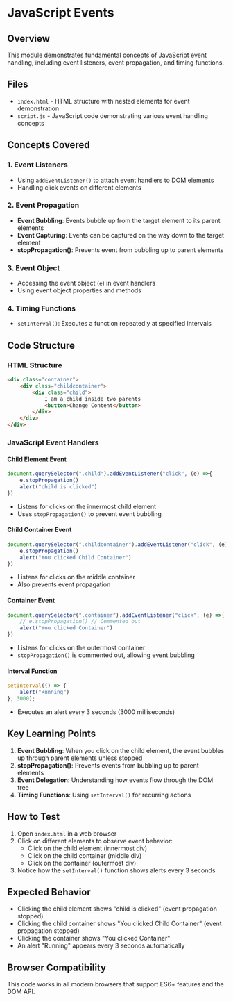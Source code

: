 # JavaScript Events

## Overview
This module demonstrates fundamental concepts of JavaScript event handling, including event listeners, event propagation, and timing functions.

## Files
- `index.html` - HTML structure with nested elements for event demonstration
- `script.js` - JavaScript code demonstrating various event handling concepts

## Concepts Covered

### 1. Event Listeners
- Using `addEventListener()` to attach event handlers to DOM elements
- Handling click events on different elements

### 2. Event Propagation
- **Event Bubbling**: Events bubble up from the target element to its parent elements
- **Event Capturing**: Events can be captured on the way down to the target element
- **stopPropagation()**: Prevents event from bubbling up to parent elements

### 3. Event Object
- Accessing the event object (`e`) in event handlers
- Using event object properties and methods

### 4. Timing Functions
- `setInterval()`: Executes a function repeatedly at specified intervals

## Code Structure

### HTML Structure
```html
<div class="container">
    <div class="childcontainer">
        <div class="child">
            I am a child inside two parents
            <button>Change Content</button>
        </div>
    </div>
</div>
```

### JavaScript Event Handlers

#### Child Element Event
```javascript
document.querySelector(".child").addEventListener("click", (e) =>{
    e.stopPropagation()
    alert("child is clicked")
})
```
- Listens for clicks on the innermost child element
- Uses `stopPropagation()` to prevent event bubbling

#### Child Container Event
```javascript
document.querySelector(".childcontainer").addEventListener("click", (e) =>{
    e.stopPropagation()
    alert("You clicked Child Container")
})
```
- Listens for clicks on the middle container
- Also prevents event propagation

#### Container Event
```javascript
document.querySelector(".container").addEventListener("click", (e) =>{
    // e.stopPropagation() // Commented out
    alert("You clicked Container")
})
```
- Listens for clicks on the outermost container
- `stopPropagation()` is commented out, allowing event bubbling

#### Interval Function
```javascript
setInterval(() => {
    alert("Running")
}, 3000);
```
- Executes an alert every 3 seconds (3000 milliseconds)

## Key Learning Points

1. **Event Bubbling**: When you click on the child element, the event bubbles up through parent elements unless stopped
2. **stopPropagation()**: Prevents events from bubbling up to parent elements
3. **Event Delegation**: Understanding how events flow through the DOM tree
4. **Timing Functions**: Using `setInterval()` for recurring actions

## How to Test

1. Open `index.html` in a web browser
2. Click on different elements to observe event behavior:
   - Click on the child element (innermost div)
   - Click on the child container (middle div)
   - Click on the container (outermost div)
3. Notice how the `setInterval()` function shows alerts every 3 seconds

## Expected Behavior

- Clicking the child element shows "child is clicked" (event propagation stopped)
- Clicking the child container shows "You clicked Child Container" (event propagation stopped)
- Clicking the container shows "You clicked Container"
- An alert "Running" appears every 3 seconds automatically

## Browser Compatibility
This code works in all modern browsers that support ES6+ features and the DOM API. 